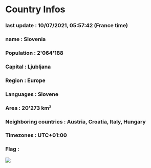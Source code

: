 # Country  Infos
### last update : 10/07/2021, 05:57:42 (France time)

### name : Slovenia
### Population : 2'064'188
### Capital : Ljubljana
### Region : Europe
### Languages : Slovene
### Area : 20'273 km²
### Neighboring countries : Austria, Croatia, Italy, Hungary
### Timezones : UTC+01:00

### Flag :
![](https://restcountries.eu/data/svn.svg)